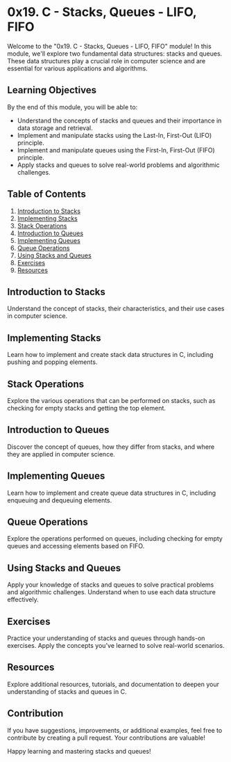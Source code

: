 # 0x19. C - Stacks, Queues - LIFO, FIFO

Welcome to the "0x19. C - Stacks, Queues - LIFO, FIFO" module! In this module, we'll explore two fundamental data structures: stacks and queues. These data structures play a crucial role in computer science and are essential for various applications and algorithms.

## Learning Objectives

By the end of this module, you will be able to:

- Understand the concepts of stacks and queues and their importance in data storage and retrieval.
- Implement and manipulate stacks using the Last-In, First-Out (LIFO) principle.
- Implement and manipulate queues using the First-In, First-Out (FIFO) principle.
- Apply stacks and queues to solve real-world problems and algorithmic challenges.

## Table of Contents

1. [Introduction to Stacks](#introduction-to-stacks)
2. [Implementing Stacks](#implementing-stacks)
3. [Stack Operations](#stack-operations)
4. [Introduction to Queues](#introduction-to-queues)
5. [Implementing Queues](#implementing-queues)
6. [Queue Operations](#queue-operations)
7. [Using Stacks and Queues](#using-stacks-and-queues)
8. [Exercises](#exercises)
9. [Resources](#resources)

## Introduction to Stacks

Understand the concept of stacks, their characteristics, and their use cases in computer science.

## Implementing Stacks

Learn how to implement and create stack data structures in C, including pushing and popping elements.

## Stack Operations

Explore the various operations that can be performed on stacks, such as checking for empty stacks and getting the top element.

## Introduction to Queues

Discover the concept of queues, how they differ from stacks, and where they are applied in computer science.

## Implementing Queues

Learn how to implement and create queue data structures in C, including enqueuing and dequeuing elements.

## Queue Operations

Explore the operations performed on queues, including checking for empty queues and accessing elements based on FIFO.

## Using Stacks and Queues

Apply your knowledge of stacks and queues to solve practical problems and algorithmic challenges. Understand when to use each data structure effectively.

## Exercises

Practice your understanding of stacks and queues through hands-on exercises. Apply the concepts you've learned to solve real-world scenarios.

## Resources

Explore additional resources, tutorials, and documentation to deepen your understanding of stacks and queues in C.

## Contribution

If you have suggestions, improvements, or additional examples, feel free to contribute by creating a pull request. Your contributions are valuable!

Happy learning and mastering stacks and queues!

